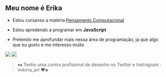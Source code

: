 ## Meu nome é Erika

- Estou cursanso a matéria [Pensamento Computacional](https://blog.conexia.com.br/pensamento-computacional/#:~:text=O%20que%20%C3%A9%20pensamento%20computacional,forma%20cr%C3%ADtica%2C%20criativa%20e%20estrat%C3%A9gica.)

- Estou apredendo a programar em **JavaScript**

- Pretendo me aprofundar mais nessa área de programação, ja que algo que eu gosto e me interesso muito

![](https://img.shields.io/badge/JavaScript-323330?style=for-the-badge&logo=javascript&logoColor=F7DF1E)
![](https://img.shields.io/badge/Scratch-4D97FF?style=for-the-badge&logo=Scratch&logoColor=white)

> ♦️♠️ Tenho uma contra profisional de desenho no Twitter e Instragram : imkirra_art ♥️♣️



